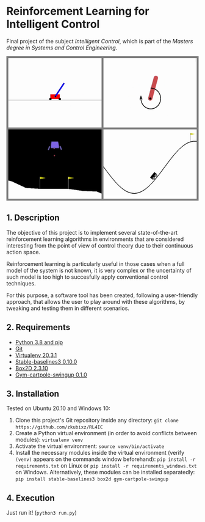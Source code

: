 # Reinforcement Learning for Intelligent Control

Final project of the subject *Intelligent Control*, which is part of the *Masters degree in Systems and Control Engineering*.

![alt text](https://github.com/a-r2/RL4IC/blob/main/Environments.png)

## 1. Description

The objective of this project is to implement several state-of-the-art reinforcement learning algorithms in environments that are considered interesting from the point of view of control theory due to their continuous action space.

Reinforcement learning is particularly useful in those cases when a full model of the system is not known, it is very complex or the uncertainty of such model is too high to succesfully apply conventional control techniques.

For this purpose, a software tool has been created, following a user-friendly approach, that allows the user to play around with these algorithms, by tweaking and testing them in different scenarios.

## 2. Requirements

* [Python 3.8 and pip](https://www.python.org/downloads/)
* [Git](https://desktop.github.com/)
* [Virtualenv 20.3.1](https://pypi.org/project/virtualenv/)
* [Stable-baselines3 0.10.0](https://pypi.org/project/stable-baselines3/)
* [Box2D 2.3.10](https://pypi.org/project/Box2D/)
* [Gym-cartpole-swingup 0.1.0](https://pypi.org/project/gym-cartpole-swingup/)

## 3. Installation

Tested on Ubuntu 20.10 and Windows 10:

1. Clone this project's Git repository inside any directory: ```git clone https://github.com/zkubixz/RL4IC```
2. Create a Python virtual environment (in order to avoid conflicts between modules): ```virtualenv venv```
3. Activate the virtual environment: ```source venv/bin/activate```
4. Install the necessary modules inside the virtual environment (verify ```(venv)``` appears on the commands window beforehand): ```pip install -r requirements.txt``` on Linux or ```pip install -r requirements_windows.txt``` on Windows. Alternatively, these modules can be installed separatedly: ```pip install stable-baselines3 box2d gym-cartpole-swingup```

## 4. Execution

Just run it! (```python3 run.py```)
